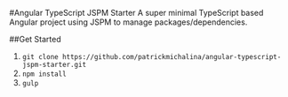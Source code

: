 #Angular TypeScript JSPM Starter
A super minimal TypeScript based Angular project using JSPM to manage packages/dependencies. 

##Get Started
1. `git clone https://github.com/patrickmichalina/angular-typescript-jspm-starter.git`
2. `npm install`
3. `gulp`
